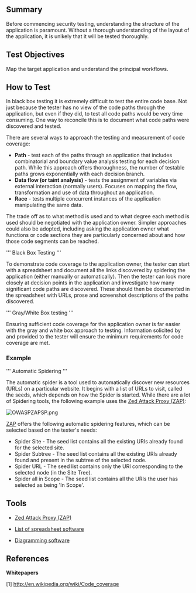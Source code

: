 ## Summary

Before commencing security testing, understanding the structure of the
application is paramount. Without a thorough understanding of the layout
of the application, it is unlkely that it will be tested thoroughly.

## Test Objectives

Map the target application and understand the principal workflows.

## How to Test

In black box testing it is extremely difficult to test the entire code
base. Not just because the tester has no view of the code paths through
the application, but even if they did, to test all code paths would be
very time consuming. One way to reconcile this is to document what code
paths were discovered and tested.

There are several ways to approach the testing and measurement of code
coverage:

  - **Path** - test each of the paths through an application that
    includes combinatorial and boundary value analysis testing for each
    decision path. While this approach offers thoroughness, the number
    of testable paths grows exponentially with each decision branch.
  - **Data flow (or taint analysis)** - tests the assignment of
    variables via external interaction (normally users). Focuses on
    mapping the flow, transformation and use of data throughout an
    application.
  - **Race** - tests multiple concurrent instances of the application
    manipulating the same data.

The trade off as to what method is used and to what degree each method
is used should be negotiated with the application owner. Simpler
approaches could also be adopted, including asking the application owner
what functions or code sections they are particularly concerned about
and how those code segments can be reached.

''' Black Box Testing '''

To demonstrate code coverage to the application owner, the tester can
start with a spreadsheet and document all the links discovered by
spidering the application (either manually or automatically). Then the
tester can look more closely at decision points in the application and
investigate how many significant code paths are discovered. These should
then be documented in the spreadsheet with URLs, prose and screenshot
descriptions of the paths discovered.

''' Gray/White Box testing '''

Ensuring sufficient code coverage for the application owner is far
easier with the gray and white box approach to testing. Information
solicited by and provided to the tester will ensure the minimum
requirements for code coverage are met.

### Example

''' Automatic Spidering '''

The automatic spider is a tool used to automatically discover new
resources (URLs) on a particular website. It begins with a list of URLs
to visit, called the seeds, which depends on how the Spider is started.
While there are a lot of Spidering tools, the following example uses the
[Zed Attack Proxy (ZAP)](https://code.google.com/p/zaproxy/):

![`OWASPZAPSP.png`](OWASPZAPSP.png "OWASPZAPSP.png")

[ZAP](https://code.google.com/p/zaproxy/) offers the following automatic
spidering features, which can be selected based on the tester's needs:

  - Spider Site - The seed list contains all the existing URIs already
    found for the selected site.
  - Spider Subtree - The seed list contains all the existing URIs
    already found and present in the subtree of the selected node.
  - Spider URL - The seed list contains only the URI corresponding to
    the selected node (in the Site Tree).
  - Spider all in Scope - The seed list contains all the URIs the user
    has selected as being 'In Scope'.

## Tools

  - [Zed Attack Proxy (ZAP)](https://code.google.com/p/zaproxy/)

<!-- end list -->

  - [List of spreadsheet
    software](http://en.wikipedia.org/wiki/List_of_spreadsheet_software)

<!-- end list -->

  - [Diagramming
    software](http://en.wikipedia.org/wiki/Diagramming_software)

## References

**Whitepapers**

\[1\] <http://en.wikipedia.org/wiki/Code_coverage>